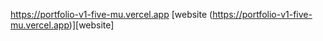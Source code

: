 <https://portfolio-v1-five-mu.vercel.app>
[website (https://portfolio-v1-five-mu.vercel.app)][website]
